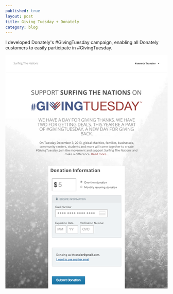 ```yaml
---
published: true
layout: post
title: Giving Tuesday + Donately 
category: blog
---
```


I developed Donately's #GivingTuesday campaign, enabling all Donately customers to easily participate in #GivingTuesday.

<img src="/images/giving-tuesday.png">
